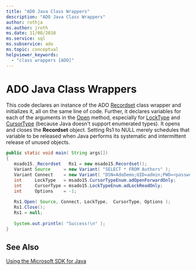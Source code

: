 ```yaml
---
title: "ADO Java Class Wrappers"
description: "ADO Java Class Wrappers"
author: rothja
ms.author: jroth
ms.date: 11/08/2018
ms.service: sql
ms.subservice: ado
ms.topic: conceptual
helpviewer_keywords:
  - "class wrappers [ADO]"
---
```

# ADO Java Class Wrappers
This code declares an instance of the ADO [Recordset](../../reference/ado-api/recordset-object-ado.md) class wrapper and initializes it, all on the same line of code. Further, it declares variables for each of the arguments in the [Open](../../reference/ado-api/open-method-ado-recordset.md) method, especially for [LockType](../../reference/ado-api/locktype-property-ado.md) and [CursorType](../../reference/ado-api/cursortype-property-ado.md) (because Java doesn't support enumerated types). It opens and closes the **Recordset** object. Setting Rs1 to NULL merely schedules that variable to be released when Java performs its systematic and intermittent release of unused objects.  
  
```java
public static void main( String args[])  
{  
   msado15._Recordset   Rs1 = new msado15.Recordset();  
   Variant Source     = new Variant( "SELECT * FROM Authors" );  
   Variant Connect    = new Variant( "DSN=AdoDemo;UID=admin;PWD=<password>;" );  
   int     LockType   = msado15.CursorTypeEnum.adOpenForwardOnly;  
   int     CursorType = msado15.LockTypeEnum.adLockReadOnly;  
   int     Options    = -1;  
  
   Rs1.Open( Source, Connect, LockType,  CursorType, Options );  
   Rs1.Close();  
   Rs1 = null;  
  
   System.out.println( "Success!\n" );  
}  
```  
  
## See Also  
 [Using the Microsoft SDK for Java](./using-the-microsoft-sdk-for-java.md)